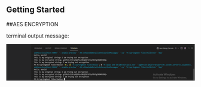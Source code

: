 ## Getting Started

##AES ENCRYPTION

terminal output message:

![alt text](https://github.com/taylorhelene/AES-Encryption-in-Java/blob/main/image/terminal.png)
